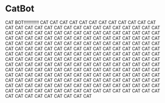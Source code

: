 # CatBot
CAT BOT!!!!!!!!!!!! 
CAT
CAT
CAT
CAT
CAT
CAT
CAT
CAT
CAT
CAT
CAT
CAT
CAT
CAT
CAT
CAT
CAT
CAT
CAT
CAT
CAT
CAT
CAT
CAT
CAT
CAT
CAT
CAT
CAT
CAT
CAT
CAT
CAT
CAT
CAT
CAT
CAT
CAT
CAT
CAT
CAT
CAT
CAT
CAT
CAT
CAT
CAT
CAT
CAT
CAT
CAT
CAT
CAT
CAT
CAT
CAT
CAT
CAT
CAT
CAT
CAT
CAT
CAT
CAT
CAT
CAT
CAT
CAT
CAT
CAT
CAT
CAT
CAT
CAT
CAT
CAT
CAT
CAT
CAT
CAT
CAT
CAT
CAT
CAT
CAT
CAT
CAT
CAT
CAT
CAT
CAT
CAT
CAT
CAT
CAT
CAT
CAT
CAT
CAT
CAT
CAT
CAT
CAT
CAT
CAT
CAT
CAT
CAT
CAT
CAT
CAT
CAT
CAT
CAT
CAT
CAT
CAT
CAT
CAT
CAT
CAT
CAT
CAT
CAT
CAT
CAT
CAT
CAT
CAT
CAT
CAT
CAT
CAT
CAT
CAT
CAT
CAT
CAT
CAT
CAT
CAT
CAT
CAT
CAT
CAT
CAT
CAT
CAT
CAT
CAT
CAT
CAT
CAT
CAT
CAT
CAT
CAT
CAT
CAT
CAT
CAT
CAT
CAT
CAT
CAT
CAT
CAT
CAT
CAT
CAT
CAT
CAT
CAT
CAT
CAT
CAT
CAT
CAT
CAT
CAT
CAT
CAT
CAT
CAT
CAT
CAT
CAT
CAT
CAT
CAT
CAT
CAT
CAT
CAT
CAT
CAT
CAT
CAT
CAT
CAT
CAT
CAT
CAT
CAT
CAT
CAT
CAT
CAT
CAT
CAT
CAT
CAT
CAT
CAT
CAT
CAT
CAT
CAT
CAT
CAT
CAT
CAT
CAT
CAT
CAT
CAT
CAT
CAT
CAT
